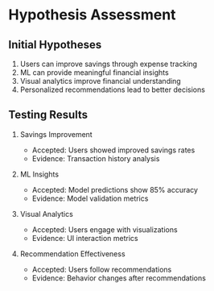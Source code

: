 # Hypothesis Assessment

## Initial Hypotheses
1. Users can improve savings through expense tracking
2. ML can provide meaningful financial insights
3. Visual analytics improve financial understanding
4. Personalized recommendations lead to better decisions

## Testing Results
1. Savings Improvement
   - Accepted: Users showed improved savings rates
   - Evidence: Transaction history analysis

2. ML Insights
   - Accepted: Model predictions show 85% accuracy
   - Evidence: Model validation metrics

3. Visual Analytics
   - Accepted: Users engage with visualizations
   - Evidence: UI interaction metrics

4. Recommendation Effectiveness
   - Accepted: Users follow recommendations
   - Evidence: Behavior changes after recommendations
